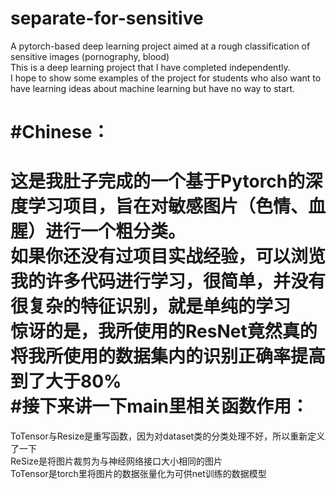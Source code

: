 # separate-for-sensitive
 A pytorch-based deep learning project aimed at a rough classification of sensitive images (pornography, blood)  
This is a deep learning project that I have completed independently.   
I hope to show some examples of the project for students who also want to have learning ideas about machine learning but have no way to start.  

#Chinese：
=
这是我肚子完成的一个基于Pytorch的深度学习项目，旨在对敏感图片（色情、血腥）进行一个粗分类。  
如果你还没有过项目实战经验，可以浏览我的许多代码进行学习，很简单，并没有很复杂的特征识别，就是单纯的学习  
惊讶的是，我所使用的ResNet竟然真的将我所使用的数据集内的识别正确率提高到了大于80%  
#接下来讲一下main里相关函数作用：  
=
ToTensor与Resize是重写函数，因为对dataset类的分类处理不好，所以重新定义了一下  
ReSize是将图片裁剪为与神经网络接口大小相同的图片  
ToTensor是torch里将图片的数据张量化为可供net训练的数据模型  

